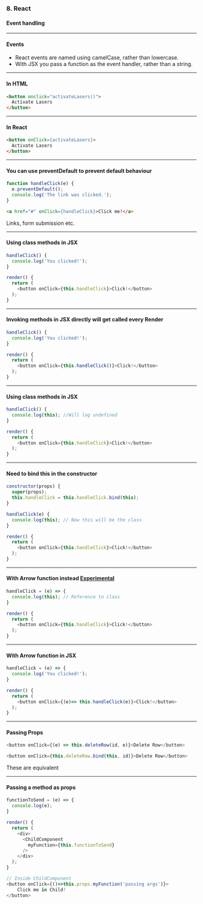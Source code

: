 ### 8. React
#### Event handling


---

#### Events

* React events are named using camelCase, rather than lowercase.
* With JSX you pass a function as the event handler, rather than a string.



---

####  In HTML
```HTML
<button onclick="activateLasers()">
  Activate Lasers
</button>
```



---

####  In React
```HTML
<button onClick={activateLasers}>
  Activate Lasers
</button>
```



---

####  You can use preventDefault to prevent default behaviour
```JavaScript
function handleClick(e) {
  e.preventDefault();
  console.log('The link was clicked.');
}
```
```HTML
<a href="#" onClick={handleClick}>Click me!</a>
```
Links, form submission etc.


---

####  Using class methods in JSX
```JavaScript
handleClick() {
  console.log('You clicked!');
}

render() {
  return (
    <button onClick={this.handleClick}>Click!</button>
  );
}
```


---

####  Invoking methods in JSX directly will get called every Render
```JavaScript
handleClick() {
  console.log('You clicked!');
}

render() {
  return (
    <button onClick={this.handleClick()}>Click!</button>
  );
}
```


---

####  Using class methods in JSX

```JavaScript
handleClick() {
  console.log(this); //Will log undefined
}

render() {
  return (
    <button onClick={this.handleClick}>Click!</button>
  );
}
```


---

####  Need to bind this in the constructor

```JavaScript
constructor(props) {
  super(props);
  this.handleClick = this.handleClick.bind(this);
}

handleClick(e) {
  console.log(this); // Now this will be the class
}

render() {
  return (
    <button onClick={this.handleClick}>Click!</button>
  );
}
```


---

####  With Arrow function instead [Experimental](https://reactjs.org/docs/handling-events.html)

```JavaScript
handleClick = (e) => {
  console.log(this); // Reference to class
}

render() {
  return (
    <button onClick={this.handleClick}>Click!</button>
  );
}
```


---

####  With Arrow function in JSX

```JavaScript
handleClick = (e) => {
  console.log('You clicked!');
}

render() {
  return (
    <button onClick={(e)=> this.handleClick(e)}>Click!</button>
  );
}
```


---

####  Passing Props

```JavaScript
<button onClick={(e) => this.deleteRow(id, e)}>Delete Row</button>
```
```JavaScript
<button onClick={this.deleteRow.bind(this, id)}>Delete Row</button>
```
These are equivalent


---

####  Passing a method as props

```JavaScript
functionToSend = (e) => {
  console.log(e);
}

render() {
  return (
    <div>
      <ChildComponent
        myFunction={this.functionToSend}
      />
    </div>
  );
}

// Inside ChildComponent
<button onClick={()=>this.props.myFunction('passing args')}>
    Click me in Child!
</button>
```